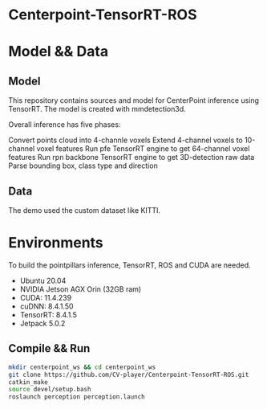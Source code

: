 # Centerpoint-TensorRT-ROS
# Model && Data
## Model
This repository contains sources and model for CenterPoint inference using TensorRT. The model is created with mmdetection3d.

Overall inference has five phases:

Convert points cloud into 4-channle voxels
Extend 4-channel voxels to 10-channel voxel features
Run pfe TensorRT engine to get 64-channel voxel features
Run rpn backbone TensorRT engine to get 3D-detection raw data
Parse bounding box, class type and direction
## Data
The demo used the custom dataset like KITTI.

# Environments
To build the pointpillars inference, TensorRT, ROS and CUDA are needed.
 - Ubuntu 20.04
 - NVIDIA Jetson AGX Orin (32GB ram)
 - CUDA: 11.4.239
 - cuDNN: 8.4.1.50
 - TensorRT: 8.4.1.5
 - Jetpack 5.0.2
## Compile && Run

```bash
mkdir centerpoint_ws && cd centerpoint_ws
git clone https://github.com/CV-player/Centerpoint-TensorRT-ROS.git
catkin_make
source devel/setup.bash
roslaunch perception perception.launch
```

